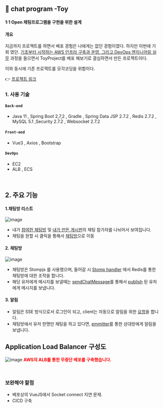## :pushpin: chat program -Toy
#### 1:1 Open 채팅프로그램을 구현을 위한 설계

#### 개요
지금까지 프로젝트를 하면서 베포 경험은 나에게는 없던 경험이였다. 하지만 이번에 기회 였던. [기초부터 시작하는 AWS 인프라 구축과 운영, 그리고 DevOps 엔지니어링 실무](https://github.com/dkwktm45/Toy-Project/files/9692285/PT_._DevOps_6._.pdf) 과정을 들으면서 ToyProject를 베포 해보기로 결심하면서 만든 프로젝트이다.

이와 동시에 기존 프로젝트를 모각코딩을 위함이다.

👉 [프로젝트 링크](my-test-ecs-alb-47067582.ap-northeast-2.elb.amazonaws.com)
### 1. 사용 기술
#### `Back-end`    
  - Java 11 , Spring Boot 2,7,2 , Gradle , Spring Data JSP 2.7.2 , Redis 2.7.2 , MySQL 5.1 ,Security 2.7.2 , Websocket 2.7.2
#### `Front-end`
  - Vue3 , Axios , Bootstrap
#### `DevOps`
  - EC2
  - ALB , ECS

</br>

## 2. 주요 기능
#### 1.채팅방 리스트
  ![image](https://user-images.githubusercontent.com/48014869/193448647-dde2e3aa-34fd-42da-8b91-3f7632906961.png)
  - 내가 [참여한 채팅방](https://github.com/dkwktm45/Toy-Project/blob/eb4c4da159580eaaa91e06ed3e0c8951ef8554ec/src/main/java/com/example/demo/service/BoardParticipantService.java#L70-L74) 및 [내가 만든 게시판](https://github.com/dkwktm45/Toy-Project/blob/eb4c4da159580eaaa91e06ed3e0c8951ef8554ec/src/main/java/com/example/demo/service/BoardParticipantService.java#L62-L68)의 채팅 참가자를 나뉘어서 보여집니다.
  - 채팅을 원할 시 클릭을 통해서 [채팅방](https://github.com/dkwktm45/Toy-Project/blob/eb4c4da159580eaaa91e06ed3e0c8951ef8554ec/src/main/java/com/example/demo/service/BoardParticipantService.java#L39-L60)으로 이동

#### 2. 채팅방
  ![image](https://user-images.githubusercontent.com/48014869/193448846-d072c69d-1580-4be8-96f9-625223bb4e72.png)
  - 채팅방은 Stompjs 를 사용했으며, 들어갈 시 [Stomp handler](https://github.com/dkwktm45/Toy-Project/blob/eb4c4da159580eaaa91e06ed3e0c8951ef8554ec/src/main/java/com/example/demo/config/handler/StompHandler.java) 에서 Redis를 통한 채팅방에 대한 조작을 합니다.
  - 해당 유저에게 메시지를 보낼때는 [sendChatMessage](https://github.com/dkwktm45/Toy-Project/blob/eb4c4da159580eaaa91e06ed3e0c8951ef8554ec/src/main/java/com/example/demo/service/ChatService.java#L47-L72)를 통해서 [publish](https://github.com/dkwktm45/Toy-Project/blob/eb4c4da159580eaaa91e06ed3e0c8951ef8554ec/src/main/java/com/example/demo/pubsub/RedisSubscriber.java#L21-L30) 된 유저에게 메시지를 보냅니다.

#### 3. 알림
  - 알림은 SSE 방식으로서 로그인이 되고, client는 자동으로 알림을 위한 [요청](https://github.com/dkwktm45/Toy-Project/blob/eb4c4da159580eaaa91e06ed3e0c8951ef8554ec/src/main/java/com/example/demo/controller/NotificationController.java#L22-L34)을 합니다.
  - 채팅방에서 유저 한명만 채팅을 하고 있다면, [emmitter](https://github.com/dkwktm45/Toy-Project/blob/eb4c4da159580eaaa91e06ed3e0c8951ef8554ec/src/main/java/com/example/demo/service/NotificationService.java#L30-L40)를 통한 상대방에게 알림을 보냅니다.

## Application Load Balancer 구성도
![image](https://user-images.githubusercontent.com/48014869/193449035-e238ed72-7e7d-4ac2-8300-3803337af389.png)
**<span style = "color:red;">AWS의 ALB를 통한 무중단 베포를 구축했습니다.</span>**

<br>

### 보완해야 할점
- 베포상의 VueJS에서 Socket connect 지연 문제.
- CICD 구축



